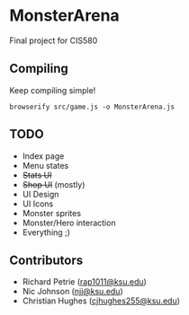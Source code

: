 # MonsterArena

Final project for CIS580

## Compiling

Keep compiling simple!

```browserify src/game.js -o MonsterArena.js```

## TODO

* Index page
* Menu states
* ~~Stats UI~~
* ~~Shop UI~~ (mostly)
* UI Design
* UI Icons
* Monster sprites
* Monster/Hero interaction
* Everything ;)

## Contributors

* Richard Petrie (rap1011@ksu.edu)
* Nic Johnson (njj@ksu.edu)
* Christian Hughes (cjhughes255@ksu.edu)
